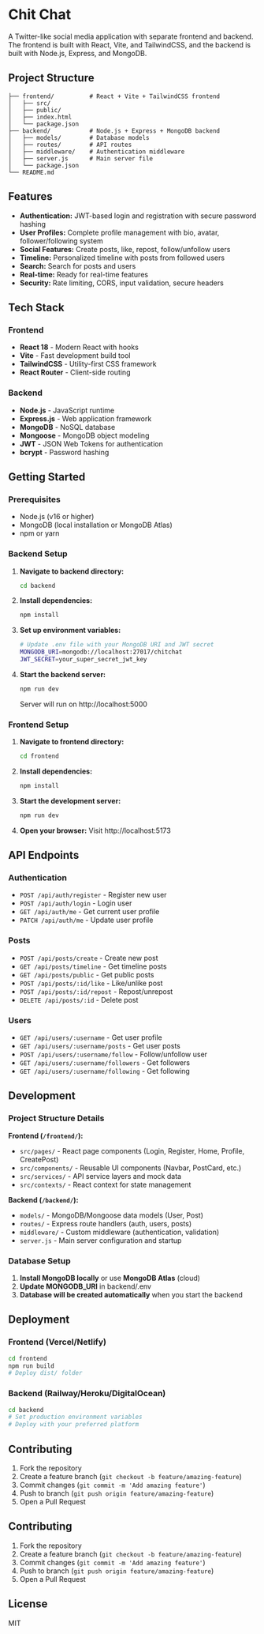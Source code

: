 
# Chit Chat

A Twitter-like social media application with separate frontend and backend. The frontend is built with React, Vite, and TailwindCSS, and the backend is built with Node.js, Express, and MongoDB.

## Project Structure
```
├── frontend/          # React + Vite + TailwindCSS frontend
│   ├── src/
│   ├── public/
│   ├── index.html
│   └── package.json
├── backend/           # Node.js + Express + MongoDB backend
│   ├── models/        # Database models
│   ├── routes/        # API routes
│   ├── middleware/    # Authentication middleware
│   ├── server.js      # Main server file
│   └── package.json
└── README.md
```

## Features
- **Authentication:** JWT-based login and registration with secure password hashing
- **User Profiles:** Complete profile management with bio, avatar, follower/following system
- **Social Features:** Create posts, like, repost, follow/unfollow users
- **Timeline:** Personalized timeline with posts from followed users
- **Search:** Search for posts and users
- **Real-time:** Ready for real-time features
- **Security:** Rate limiting, CORS, input validation, secure headers

## Tech Stack

### Frontend
- **React 18** - Modern React with hooks
- **Vite** - Fast development build tool
- **TailwindCSS** - Utility-first CSS framework
- **React Router** - Client-side routing

### Backend
- **Node.js** - JavaScript runtime
- **Express.js** - Web application framework
- **MongoDB** - NoSQL database
- **Mongoose** - MongoDB object modeling
- **JWT** - JSON Web Tokens for authentication
- **bcrypt** - Password hashing

## Getting Started

### Prerequisites
- Node.js (v16 or higher)
- MongoDB (local installation or MongoDB Atlas)
- npm or yarn

### Backend Setup
1. **Navigate to backend directory:**
   ```bash
   cd backend
   ```
2. **Install dependencies:**
   ```bash
   npm install
   ```
3. **Set up environment variables:**
   ```bash
   # Update .env file with your MongoDB URI and JWT secret
   MONGODB_URI=mongodb://localhost:27017/chitchat
   JWT_SECRET=your_super_secret_jwt_key
   ```
4. **Start the backend server:**
   ```bash
   npm run dev
   ```
   Server will run on http://localhost:5000

### Frontend Setup
1. **Navigate to frontend directory:**
   ```bash
   cd frontend
   ```
2. **Install dependencies:**
   ```bash
   npm install
   ```
3. **Start the development server:**
   ```bash
   npm run dev
   ```
4. **Open your browser:**
   Visit http://localhost:5173

## API Endpoints

### Authentication
- `POST /api/auth/register` - Register new user
- `POST /api/auth/login` - Login user
- `GET /api/auth/me` - Get current user profile
- `PATCH /api/auth/me` - Update user profile

### Posts
- `POST /api/posts/create` - Create new post
- `GET /api/posts/timeline` - Get timeline posts
- `GET /api/posts/public` - Get public posts
- `POST /api/posts/:id/like` - Like/unlike post
- `POST /api/posts/:id/repost` - Repost/unrepost
- `DELETE /api/posts/:id` - Delete post

### Users
- `GET /api/users/:username` - Get user profile
- `GET /api/users/:username/posts` - Get user posts
- `POST /api/users/:username/follow` - Follow/unfollow user
- `GET /api/users/:username/followers` - Get followers
- `GET /api/users/:username/following` - Get following

## Development

### Project Structure Details

**Frontend (`/frontend/`):**
- `src/pages/` - React page components (Login, Register, Home, Profile, CreatePost)
- `src/components/` - Reusable UI components (Navbar, PostCard, etc.)
- `src/services/` - API service layers and mock data
- `src/contexts/` - React context for state management

**Backend (`/backend/`):**
- `models/` - MongoDB/Mongoose data models (User, Post)
- `routes/` - Express route handlers (auth, users, posts)
- `middleware/` - Custom middleware (authentication, validation)
- `server.js` - Main server configuration and startup



### Database Setup
1. **Install MongoDB locally** or use **MongoDB Atlas** (cloud)
2. **Update MONGODB_URI** in backend/.env
3. **Database will be created automatically** when you start the backend

## Deployment

### Frontend (Vercel/Netlify)
```bash
cd frontend
npm run build
# Deploy dist/ folder
```

### Backend (Railway/Heroku/DigitalOcean)
```bash
cd backend
# Set production environment variables
# Deploy with your preferred platform
```

## Contributing
1. Fork the repository
2. Create a feature branch (`git checkout -b feature/amazing-feature`)
3. Commit changes (`git commit -m 'Add amazing feature'`)
4. Push to branch (`git push origin feature/amazing-feature`)
5. Open a Pull Request
## Contributing
1. Fork the repository
2. Create a feature branch (`git checkout -b feature/amazing-feature`)
3. Commit changes (`git commit -m 'Add amazing feature'`)
4. Push to branch (`git push origin feature/amazing-feature`)
5. Open a Pull Request

## License
MIT
